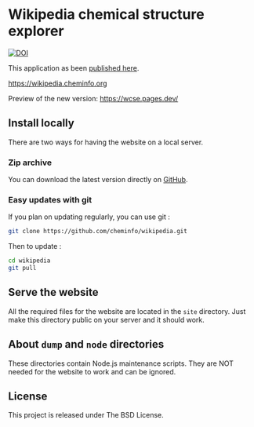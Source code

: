 # Wikipedia chemical structure explorer

[![DOI](https://www.zenodo.org/badge/27636133.svg)](https://www.zenodo.org/badge/latestdoi/27636133)

This application as been [published here](https://doi.org/10.1186/s13321-015-0061-y).

<https://wikipedia.cheminfo.org>

Preview of the new version: <https://wcse.pages.dev/>

## Install locally

There are two ways for having the website on a local server.

### Zip archive

You can download the latest version directly on [GitHub](https://github.com/cheminfo/wikipedia/archive/main.zip).

### Easy updates with git

If you plan on updating regularly, you can use git :

```bash
git clone https://github.com/cheminfo/wikipedia.git
```

Then to update :

```bash
cd wikipedia
git pull
```

## Serve the website

All the required files for the website are located in the `site` directory. Just make this directory public on your server and it should work.

## About `dump` and `node` directories

These directories contain Node.js maintenance scripts. They are NOT needed for the website to work and can be ignored.

## License

This project is released under The BSD License.
